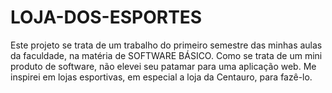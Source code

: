 # LOJA-DOS-ESPORTES
Este projeto se trata de um trabalho do primeiro semestre das minhas aulas da faculdade, na matéria de SOFTWARE BÁSICO. Como se trata de um mini produto de software, não elevei seu patamar para uma aplicação web. Me inspirei em lojas esportivas, em especial a loja da Centauro, para fazê-lo.
